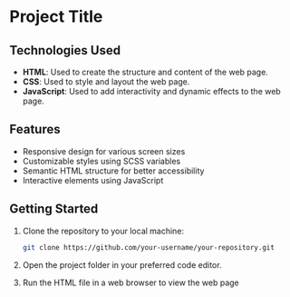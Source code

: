 # Project Title

## Technologies Used

- **HTML**: Used to create the structure and content of the web page.
- **CSS**: Used to style and layout the web page.
- **JavaScript**: Used to add interactivity and dynamic effects to the web page.

## Features

- Responsive design for various screen sizes
- Customizable styles using SCSS variables
- Semantic HTML structure for better accessibility
- Interactive elements using JavaScript

## Getting Started

1. Clone the repository to your local machine:
   ```sh
   git clone https://github.com/your-username/your-repository.git
2. Open the project folder in your preferred code editor.

3. Run the HTML file in a web browser to view the web page